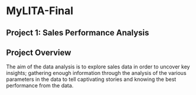 # MyLITA-Final
## Project 1: Sales Performance Analysis
## Project Overview
The aim of the data analysis is to explore sales data in order to uncover key insights; gathering enough information through the analysis of the various parameters in the data to tell captivating stories and knowing the best performance from the data.
